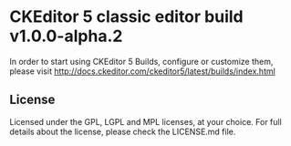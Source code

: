 CKEditor 5 classic editor build v1.0.0-alpha.2
==============================================

In order to start using CKEditor 5 Builds, configure or customize them, please visit http://docs.ckeditor.com/ckeditor5/latest/builds/index.html

## License

Licensed under the GPL, LGPL and MPL licenses, at your choice. For full details about the license, please check the LICENSE.md file.
